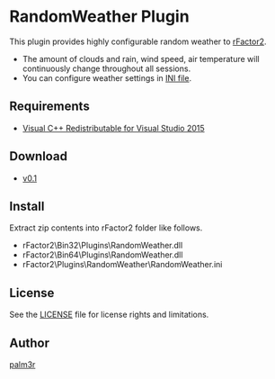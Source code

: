 # RandomWeather Plugin

This plugin provides highly configurable random weather to [rFactor2](http://rfactor.net/web/rf2/).

* The amount of clouds and rain, wind speed, air temperature will continuously change throughout all sessions.
* You can configure weather settings in [INI file](RandomWeather.ini).

## Requirements

* [Visual C++ Redistributable for Visual Studio 2015](http://www.microsoft.com/en-us/download/details.aspx?id=48145)

## Download

* [v0.1](http://www.mediafire.com/download/znzj0uj3ubc02ax/RandomWeather_v0.1.zip)

## Install

Extract zip contents into rFactor2 folder like follows.

* rFactor2\Bin32\Plugins\RandomWeather.dll
* rFactor2\Bin64\Plugins\RandomWeather.dll
* rFactor2\Plugins\RandomWeather\RandomWeather.ini

## License

See the [LICENSE](LICENSE.txt) file for license rights and limitations.

## Author

[palm3r](https://github.com/palm3r)
